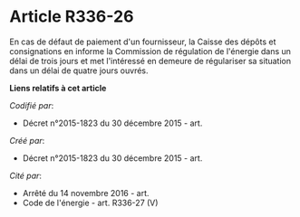 # Article R336-26

En cas de défaut de paiement d'un fournisseur, la Caisse des dépôts et consignations en informe la Commission de régulation
de l'énergie dans un délai de trois jours et met l'intéressé en demeure de régulariser sa situation dans un délai de quatre
jours ouvrés.

**Liens relatifs à cet article**

_Codifié par_:

  - Décret n°2015-1823 du 30 décembre 2015 - art.

_Créé par_:

  - Décret n°2015-1823 du 30 décembre 2015 - art.

_Cité par_:

  - Arrêté du 14 novembre 2016 - art.
  - Code de l'énergie - art. R336-27 (V)
